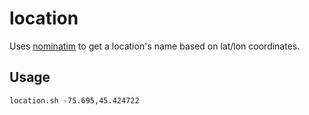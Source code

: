 # location

Uses [nominatim](https://nominatim.org/) to get a location's name based on
lat/lon coordinates.

## Usage

`location.sh -75.695,45.424722`

